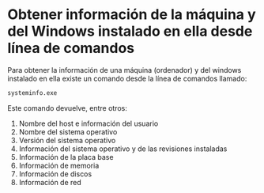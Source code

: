 # Obtener información de la máquina y del Windows instalado en ella desde línea de comandos

Para obtener la información de una máquina (ordenador) y del windows instalado en ella existe un comando desde la línea de comandos llamado:
``` bash
systeminfo.exe
```
Este comando devuelve, entre otros:

1. Nombre del host e información del usuario
2. Nombre del sistema operativo
3. Versión del sistema operativo
4. Información del sistema operativo y de las revisiones instaladas
5. Información de la placa base
6. Información de memoria
7. Información de discos
8. Información de red


